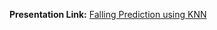 **Presentation Link:**
[Falling Prediction using KNN](https://docs.google.com/presentation/d/173wGVRNjaL8Mg9SBMcVFjD8eVf9jRHdi2FfK7gWitYg/edit?usp=sharing "Falling Prediction using KNN")
